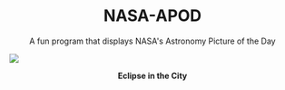 <div align="center">
  <h1>
    NASA-APOD
  </h1>
</div>
  
<div align="center">
  A fun program that displays NASA's Astronomy Picture of the Day<br>
</div>

![](https://apod.nasa.gov/apod/image/2211/StanHondaTLE-ISS1108.jpg)

<p align = "center">
  <b>Eclipse in the City</b>
</p>
